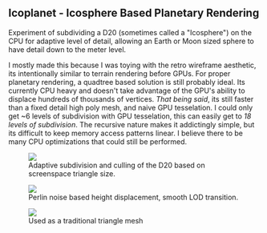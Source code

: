 <head>
    <link rel="stylesheet" href="/index.css">
</head>

## Icoplanet - Icosphere Based Planetary Rendering
Experiment of subdividing a D20 (sometimes called a "Icosphere") on the CPU for adaptive level of detail, allowing an Earth or Moon sized sphere to have detail down to the meter level.

I mostly made this because I was toying with the retro wireframe aesthetic, its intentionally similar to terrain rendering before GPUs.
For proper planetary rendering, a quadtree based solution is still probably ideal.
Its currently CPU heavy and doesn't take advantage of the GPU's ability to displace hundreds of thousands of vertices.
*That being said*, its still faster than a fixed detail high poly mesh, and naive GPU tesselation.
I could only get ~6 levels of subdivision with GPU tesselation, this can easily get to *18 levels of subdivision*.
The recursive nature makes it addictingly simple, but its difficult to keep memory access patterns linear.
I believe there to be many CPU optimizations that could still be performed.

<div class="media_grid" style="gap:10px">
    <figure>
        <img src="/content/Icoplanet/beachball.gif">
        <figcaption>Adaptive subdivision and culling of the D20 based on screenspace triangle size.</figcaption>
    </figure>
    <figure>
        <img src="/content/Icoplanet/terrain.gif">
        <figcaption>Perlin noise based height displacement, smooth LOD transition.</figcaption>
    </figure>
    <figure>
        <img src="/content/Icoplanet/polyplanet.gif">
        <figcaption>Used as a traditional triangle mesh</figcaption>
    </figure>
</div>